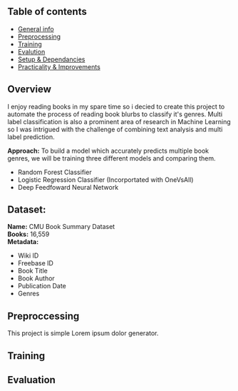 ## Table of contents
* [General info](#overview)
* [Preprocessing](#preproccessing)
* [Training](#training)
* [Evalution](#evalution)
* [Setup & Dependancies](#evalution)
*  [Practicality & Improvements](#evalution)

## Overview
I enjoy reading books in my spare time so i decied to create this project to automate the process of reading book blurbs to classify it's genres. Multi label classification is also a prominent area of research in Machine Learning so I was intrigued with the challenge of combining text analysis and multi label prediction. 

**Approach:** 
To build a model which accurately predicts multiple book genres, we will be training three different models and comparing them. 
 - Random Forest Classifier
 - Logistic Regression Classifier (Incorportated with OneVsAll)
 - Deep Feedfoward Neural Network

## Dataset:
**Name:** CMU Book Summary Dataset<br/>
**Books:** 16,559<br/>
**Metadata:**

 - Wiki ID
 - Freebase ID
 - Book Title
 - Book Author
 - Publication Date
 - Genres

## Preproccessing
This project is simple Lorem ipsum dolor generator.
	
## Training

	
## Evaluation

